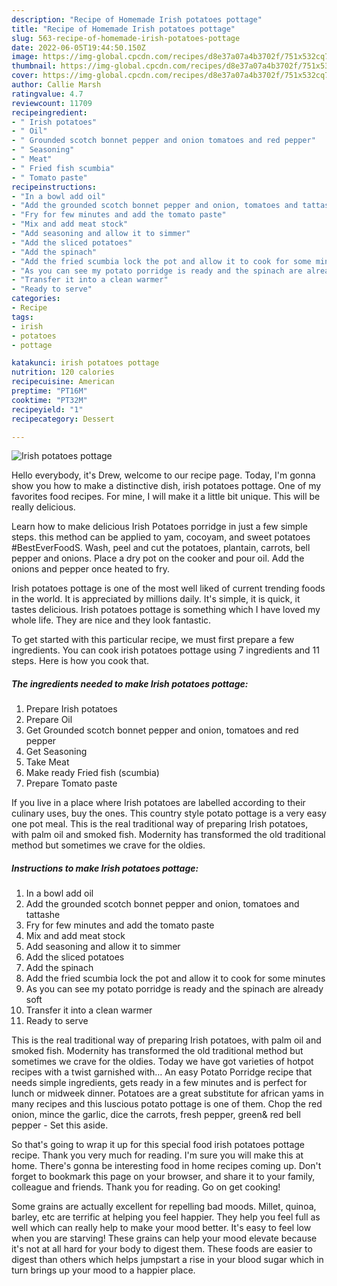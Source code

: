 ```yaml
---
description: "Recipe of Homemade Irish potatoes pottage"
title: "Recipe of Homemade Irish potatoes pottage"
slug: 563-recipe-of-homemade-irish-potatoes-pottage
date: 2022-06-05T19:44:50.150Z
image: https://img-global.cpcdn.com/recipes/d8e37a07a4b3702f/751x532cq70/irish-potatoes-pottage-recipe-main-photo.jpg
thumbnail: https://img-global.cpcdn.com/recipes/d8e37a07a4b3702f/751x532cq70/irish-potatoes-pottage-recipe-main-photo.jpg
cover: https://img-global.cpcdn.com/recipes/d8e37a07a4b3702f/751x532cq70/irish-potatoes-pottage-recipe-main-photo.jpg
author: Callie Marsh
ratingvalue: 4.7
reviewcount: 11709
recipeingredient:
- " Irish potatoes"
- " Oil"
- " Grounded scotch bonnet pepper and onion tomatoes and red pepper"
- " Seasoning"
- " Meat"
- " Fried fish scumbia"
- " Tomato paste"
recipeinstructions:
- "In a bowl add oil"
- "Add the grounded scotch bonnet pepper and onion, tomatoes and tattashe"
- "Fry for few minutes and add the tomato paste"
- "Mix and add meat stock"
- "Add seasoning and allow it to simmer"
- "Add the sliced potatoes"
- "Add the spinach"
- "Add the fried scumbia lock the pot and allow it to cook for some minutes"
- "As you can see my potato porridge is ready and the spinach are already soft"
- "Transfer it into a clean warmer"
- "Ready to serve"
categories:
- Recipe
tags:
- irish
- potatoes
- pottage

katakunci: irish potatoes pottage 
nutrition: 120 calories
recipecuisine: American
preptime: "PT16M"
cooktime: "PT32M"
recipeyield: "1"
recipecategory: Dessert

---
```



![Irish potatoes pottage](https://img-global.cpcdn.com/recipes/d8e37a07a4b3702f/751x532cq70/irish-potatoes-pottage-recipe-main-photo.jpg)

Hello everybody, it's Drew, welcome to our recipe page. Today, I'm gonna show you how to make a distinctive dish, irish potatoes pottage. One of my favorites food recipes. For mine, I will make it a little bit unique. This will be really delicious.

Learn how to make delicious Irish Potatoes porridge in just a few simple steps. this method can be applied to yam, cocoyam, and sweet potatoes #BestEverFoodS. Wash, peel and cut the potatoes, plantain, carrots, bell pepper and onions. Place a dry pot on the cooker and pour oil. Add the onions and pepper once heated to fry.

Irish potatoes pottage is one of the most well liked of current trending foods in the world. It is appreciated by millions daily. It's simple, it is quick, it tastes delicious. Irish potatoes pottage is something which I have loved my whole life. They are nice and they look fantastic.


To get started with this particular recipe, we must first prepare a few ingredients. You can cook irish potatoes pottage using 7 ingredients and 11 steps. Here is how you cook that.

<!--inarticleads1-->

##### The ingredients needed to make Irish potatoes pottage:

1. Prepare  Irish potatoes
1. Prepare  Oil
1. Get  Grounded scotch bonnet pepper and onion, tomatoes and red pepper
1. Get  Seasoning
1. Take  Meat
1. Make ready  Fried fish (scumbia)
1. Prepare  Tomato paste


If you live in a place where Irish potatoes are labelled according to their culinary uses, buy the ones. This country style potato pottage is a very easy one pot meal. This is the real traditional way of preparing Irish potatoes, with palm oil and smoked fish. Modernity has transformed the old traditional method but sometimes we crave for the oldies. 

<!--inarticleads2-->

##### Instructions to make Irish potatoes pottage:

1. In a bowl add oil
1. Add the grounded scotch bonnet pepper and onion, tomatoes and tattashe
1. Fry for few minutes and add the tomato paste
1. Mix and add meat stock
1. Add seasoning and allow it to simmer
1. Add the sliced potatoes
1. Add the spinach
1. Add the fried scumbia lock the pot and allow it to cook for some minutes
1. As you can see my potato porridge is ready and the spinach are already soft
1. Transfer it into a clean warmer
1. Ready to serve


This is the real traditional way of preparing Irish potatoes, with palm oil and smoked fish. Modernity has transformed the old traditional method but sometimes we crave for the oldies. Today we have got varieties of hotpot recipes with a twist garnished with… An easy Potato Porridge recipe that needs simple ingredients, gets ready in a few minutes and is perfect for lunch or midweek dinner. Potatoes are a great substitute for african yams in many recipes and this luscious potato pottage is one of them. Chop the red onion, mince the garlic, dice the carrots, fresh pepper, green&amp; red bell pepper - Set this aside. 

So that's going to wrap it up for this special food irish potatoes pottage recipe. Thank you very much for reading. I'm sure you will make this at home. There's gonna be interesting food in home recipes coming up. Don't forget to bookmark this page on your browser, and share it to your family, colleague and friends. Thank you for reading. Go on get cooking!

Some grains are actually excellent for repelling bad moods. Millet, quinoa, barley, etc are terrific at helping you feel happier. They help you feel full as well which can really help to make your mood better. It's easy to feel low when you are starving! These grains can help your mood elevate because it's not at all hard for your body to digest them. These foods are easier to digest than others which helps jumpstart a rise in your blood sugar which in turn brings up your mood to a happier place.
